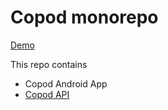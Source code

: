 # Copod monorepo
[Demo](https://drive.google.com/file/d/1WaZ9vpA_4HbCV7bJeyQ29va7fCGd8DAw/view?usp=drive_link)

This repo contains
- Copod Android App
- [Copod API](https://github.com/elc49/copod/blob/develop/Server/README.md)
